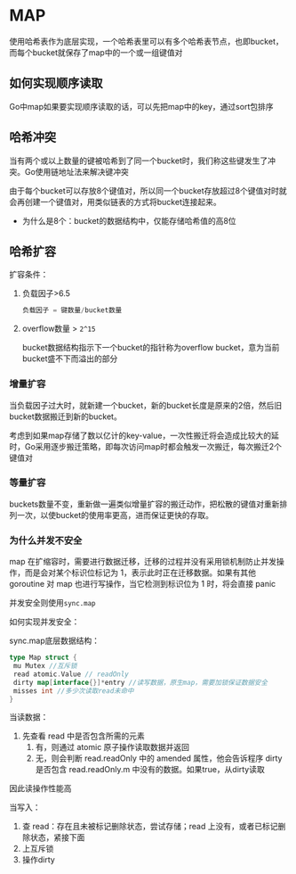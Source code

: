 # MAP

使用哈希表作为底层实现，一个哈希表里可以有多个哈希表节点，也即bucket，而每个bucket就保存了map中的一个或一组键值对

## 如何实现顺序读取

Go中map如果要实现顺序读取的话，可以先把map中的key，通过sort包排序
## 哈希冲突

当有两个或以上数量的键被哈希到了同一个bucket时，我们称这些键发生了冲突。Go使用链地址法来解决键冲突

由于每个bucket可以存放8个键值对，所以同一个bucket存放超过8个键值对时就会再创建一个键值对，用类似链表的方式将bucket连接起来。

- 为什么是8个：bucket的数据结构中，仅能存储哈希值的高8位

## 哈希扩容

扩容条件：

1. 负载因子>6.5

   ```go
   负载因子 = 键数量/bucket数量
   ```

2. overflow数量 > `2^15`

   bucket数据结构指示下一个bucket的指针称为overflow bucket，意为当前bucket盛不下而溢出的部分

### 增量扩容

当负载因子过大时，就新建一个bucket，新的bucket长度是原来的2倍，然后旧bucket数据搬迁到新的bucket。

考虑到如果map存储了数以亿计的key-value，一次性搬迁将会造成比较大的延时，Go采用逐步搬迁策略，即每次访问map时都会触发一次搬迁，每次搬迁2个键值对

### 等量扩容

buckets数量不变，重新做一遍类似增量扩容的搬迁动作，把松散的键值对重新排列一次，以使bucket的使用率更高，进而保证更快的存取。


### 为什么并发不安全
map 在扩缩容时，需要进行数据迁移，迁移的过程并没有采用锁机制防止并发操作，而是会对某个标识位标记为 1，表示此时正在迁移数据。如果有其他 goroutine 对 map 也进行写操作，当它检测到标识位为 1 时，将会直接 panic


并发安全则使用`sync.map`

如何实现并发安全：

sync.map底层数据结构：
```go
type Map struct {
 mu Mutex //互斥锁
 read atomic.Value // readOnly
 dirty map[interface{}]*entry //读写数据，原生map，需要加锁保证数据安全
 misses int //多少次读取read未命中
}
```

当读数据：
1. 先查看 read 中是否包含所需的元素
   1. 有，则通过 atomic 原子操作读取数据并返回
   2. 无，则会判断 read.readOnly 中的 amended 属性，他会告诉程序 dirty 是否包含 read.readOnly.m 中没有的数据。如果true，从dirty读取


因此读操作性能高

当写入：
1. 查 read：存在且未被标记删除状态，尝试存储；read 上没有，或者已标记删除状态，紧接下面
2. 上互斥锁
3. 操作dirty